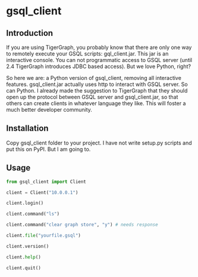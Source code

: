 # gsql_client

## Introduction

If you are using TigerGraph, you probably know that there are only one way to remotely execute
 your GSQL scripts: gql_client.jar. This jar is an interactive console. You can not programmatic
 access to GSQL server (until 2.4 TigerGraph introduces JDBC based access). But we love Python,
 right?

So here we are: a Python version of gsql_client, removing all interactive features. gsql_client.jar
actually uses http to interact with GSQL server. So can Python. I already made the suggestion to
 TigerGraph that they should open up the protocol between GSQL server and gsql_client.jar, so that
 others can create clients in whatever language they like. This will foster a much better
 developer community.
 
## Installation

Copy gsql_client folder to your project. I have not write setup.py scripts and put this on PyPI.
But I am going to.

## Usage

```python
from gsql_client import Client

client = Client("10.0.0.1")

client.login()

client.command("ls")

client.command("clear graph store", "y") # needs response

client.file("yourfile.gsql")

client.version()

client.help()

client.quit()
```